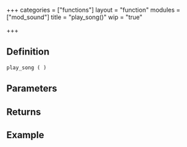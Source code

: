 +++
categories = ["functions"]
layout = "function"
modules = ["mod_sound"]
title = "play_song()"
wip = "true"

+++

## Definition

    play_song ( )

## Parameters

## Returns

## Example

```
```
